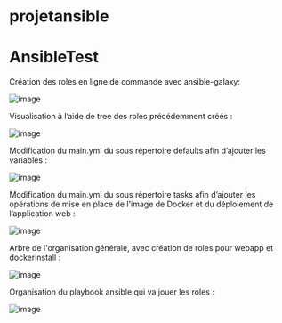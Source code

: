 # projetansible
# AnsibleTest

Création des roles en ligne de commande avec ansible-galaxy: 


![image](https://user-images.githubusercontent.com/75615006/140283530-9806669f-cab0-4565-aa91-d184ae7bf87b.png)




Visualisation à l’aide de tree des roles précédemment créés :

![image](https://user-images.githubusercontent.com/75615006/140283547-1f00c76a-fde1-42f1-aae7-20c96bfbc805.png)



Modification du main.yml du sous répertoire defaults afin d’ajouter les variables :


![image](https://user-images.githubusercontent.com/75615006/140283563-8230a3cb-447d-412a-9025-f81571f5b10c.png)



Modification du main.yml du sous répertoire tasks afin d’ajouter les opérations de mise en place de l'image de Docker et du déploiement de  l’application web :



![image](https://user-images.githubusercontent.com/75615006/140284025-55de1f1a-3010-40ee-9d73-e0b10dd704b7.png)




Arbre de l'organisation générale, avec création de roles pour webapp et dockerinstall :

![image](https://user-images.githubusercontent.com/75615006/140283740-f594bbac-9b34-4788-9575-e7652a84e934.png)


Organisation du playbook ansible qui va jouer les roles :

![image](https://user-images.githubusercontent.com/75615006/140284540-d384957b-a2ab-4aaf-9b0c-0c6e3998dfa2.png)







